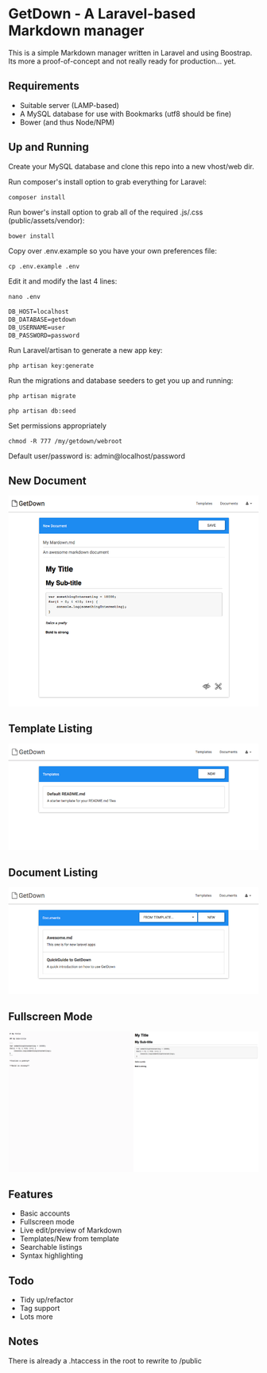 # GetDown - A Laravel-based Markdown manager

This is a simple Markdown manager written in Laravel and using Boostrap. Its more a proof-of-concept and not really ready for production... yet.

## Requirements

* Suitable server (LAMP-based)
* A MySQL database for use with Bookmarks (utf8 should be fine)
* Bower (and thus Node/NPM)

## Up and Running
Create your MySQL database and clone this repo into a new vhost/web dir.

Run composer's install option to grab everything for Laravel:
```
composer install
```
Run bower's install option to grab all of the required .js/.css (public/assets/vendor):
```
bower install
```
Copy over .env.example so you have your own preferences file:
```
cp .env.example .env
```
Edit it and modify the last 4 lines:
```
nano .env
```
```
DB_HOST=localhost
DB_DATABASE=getdown
DB_USERNAME=user
DB_PASSWORD=password
```
Run Laravel/artisan to generate a new app key:
```
php artisan key:generate
```
Run the migrations and database seeders to get you up and running:
```
php artisan migrate
```
```
php artisan db:seed
```
Set permissions appropriately
```
chmod -R 777 /my/getdown/webroot
```
Default user/password is: admin@localhost/password

## New Document

![New Document](https://raw.githubusercontent.com/jjcosgrove/laravel-getdown/master/grabs/new-document.png)

## Template Listing

![Template Listing](https://raw.githubusercontent.com/jjcosgrove/laravel-getdown/master/grabs/templates.png)

## Document Listing

![Document Listing](https://raw.githubusercontent.com/jjcosgrove/laravel-getdown/master/grabs/documents.png)

## Fullscreen Mode

![Fullscreen Mode](https://raw.githubusercontent.com/jjcosgrove/laravel-getdown/master/grabs/fullscreen.png)

## Features
* Basic accounts
* Fullscreen mode
* Live edit/preview of Markdown
* Templates/New from template
* Searchable listings
* Syntax highlighting

## Todo
* Tidy up/refactor
* Tag support
* Lots more

## Notes
There is already a .htaccess in the root to rewrite to /public
